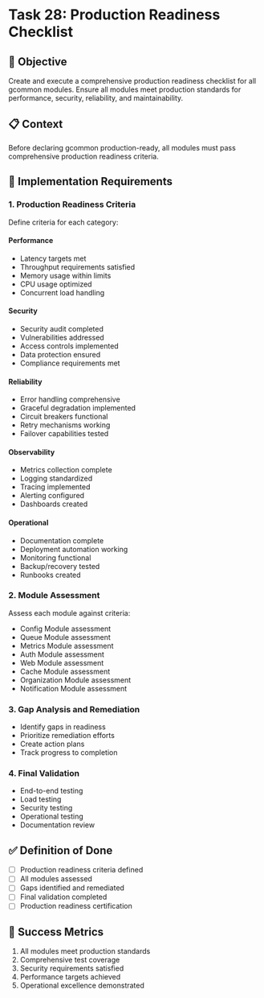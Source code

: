 <!-- file: tasks/28-production-readiness-checklist.md -->
<!-- version: 1.0.0 -->
<!-- guid: d8e8f8g8-b8c8-1d1e-5z5a-890123456bcd -->

# Task 28: Production Readiness Checklist

## 🎯 Objective

Create and execute a comprehensive production readiness checklist for all gcommon modules. Ensure all modules meet production standards for performance, security, reliability, and maintainability.

## 📋 Context

Before declaring gcommon production-ready, all modules must pass comprehensive production readiness criteria.

## 🔧 Implementation Requirements

### 1. Production Readiness Criteria

Define criteria for each category:

#### Performance

- Latency targets met
- Throughput requirements satisfied
- Memory usage within limits
- CPU usage optimized
- Concurrent load handling

#### Security

- Security audit completed
- Vulnerabilities addressed
- Access controls implemented
- Data protection ensured
- Compliance requirements met

#### Reliability

- Error handling comprehensive
- Graceful degradation implemented
- Circuit breakers functional
- Retry mechanisms working
- Failover capabilities tested

#### Observability

- Metrics collection complete
- Logging standardized
- Tracing implemented
- Alerting configured
- Dashboards created

#### Operational

- Documentation complete
- Deployment automation working
- Monitoring functional
- Backup/recovery tested
- Runbooks created

### 2. Module Assessment

Assess each module against criteria:

- Config Module assessment
- Queue Module assessment
- Metrics Module assessment
- Auth Module assessment
- Web Module assessment
- Cache Module assessment
- Organization Module assessment
- Notification Module assessment

### 3. Gap Analysis and Remediation

- Identify gaps in readiness
- Prioritize remediation efforts
- Create action plans
- Track progress to completion

### 4. Final Validation

- End-to-end testing
- Load testing
- Security testing
- Operational testing
- Documentation review

## ✅ Definition of Done

- [ ] Production readiness criteria defined
- [ ] All modules assessed
- [ ] Gaps identified and remediated
- [ ] Final validation completed
- [ ] Production readiness certification

## 🎯 Success Metrics

1. All modules meet production standards
2. Comprehensive test coverage
3. Security requirements satisfied
4. Performance targets achieved
5. Operational excellence demonstrated
